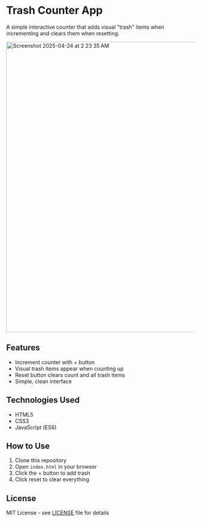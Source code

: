 # Trash Counter App

A simple interactive counter that adds visual "trash" items when incrementing and clears them when resetting.

<img width="776" alt="Screenshot 2025-04-24 at 2 23 35 AM" src="https://github.com/user-attachments/assets/860e22ad-a227-41a9-b76a-5c1204576d94" />


## Features
- Increment counter with + button
- Visual trash items appear when counting up
- Reset button clears count and all trash items
- Simple, clean interface

## Technologies Used
- HTML5
- CSS3
- JavaScript (ES6)

## How to Use
1. Clone this repository
2. Open `index.html` in your browser
3. Click the + button to add trash
4. Click reset to clear everything

## License
MIT License - see [LICENSE](LICENSE) file for details
